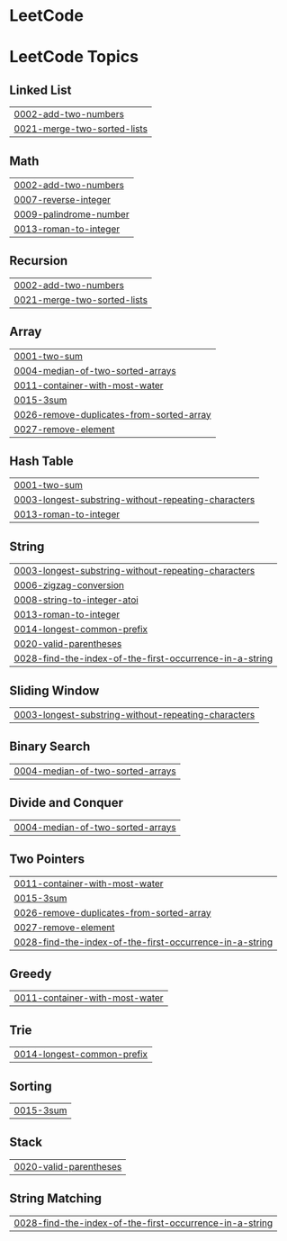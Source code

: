 # LeetCode
<!---LeetCode Topics Start-->
# LeetCode Topics
## Linked List
|  |
| ------- |
| [0002-add-two-numbers](https://github.com/udayguduguntla/LeetCode/tree/master/0002-add-two-numbers) |
| [0021-merge-two-sorted-lists](https://github.com/udayguduguntla/LeetCode/tree/master/0021-merge-two-sorted-lists) |
## Math
|  |
| ------- |
| [0002-add-two-numbers](https://github.com/udayguduguntla/LeetCode/tree/master/0002-add-two-numbers) |
| [0007-reverse-integer](https://github.com/udayguduguntla/LeetCode/tree/master/0007-reverse-integer) |
| [0009-palindrome-number](https://github.com/udayguduguntla/LeetCode/tree/master/0009-palindrome-number) |
| [0013-roman-to-integer](https://github.com/udayguduguntla/LeetCode/tree/master/0013-roman-to-integer) |
## Recursion
|  |
| ------- |
| [0002-add-two-numbers](https://github.com/udayguduguntla/LeetCode/tree/master/0002-add-two-numbers) |
| [0021-merge-two-sorted-lists](https://github.com/udayguduguntla/LeetCode/tree/master/0021-merge-two-sorted-lists) |
## Array
|  |
| ------- |
| [0001-two-sum](https://github.com/udayguduguntla/LeetCode/tree/master/0001-two-sum) |
| [0004-median-of-two-sorted-arrays](https://github.com/udayguduguntla/LeetCode/tree/master/0004-median-of-two-sorted-arrays) |
| [0011-container-with-most-water](https://github.com/udayguduguntla/LeetCode/tree/master/0011-container-with-most-water) |
| [0015-3sum](https://github.com/udayguduguntla/LeetCode/tree/master/0015-3sum) |
| [0026-remove-duplicates-from-sorted-array](https://github.com/udayguduguntla/LeetCode/tree/master/0026-remove-duplicates-from-sorted-array) |
| [0027-remove-element](https://github.com/udayguduguntla/LeetCode/tree/master/0027-remove-element) |
## Hash Table
|  |
| ------- |
| [0001-two-sum](https://github.com/udayguduguntla/LeetCode/tree/master/0001-two-sum) |
| [0003-longest-substring-without-repeating-characters](https://github.com/udayguduguntla/LeetCode/tree/master/0003-longest-substring-without-repeating-characters) |
| [0013-roman-to-integer](https://github.com/udayguduguntla/LeetCode/tree/master/0013-roman-to-integer) |
## String
|  |
| ------- |
| [0003-longest-substring-without-repeating-characters](https://github.com/udayguduguntla/LeetCode/tree/master/0003-longest-substring-without-repeating-characters) |
| [0006-zigzag-conversion](https://github.com/udayguduguntla/LeetCode/tree/master/0006-zigzag-conversion) |
| [0008-string-to-integer-atoi](https://github.com/udayguduguntla/LeetCode/tree/master/0008-string-to-integer-atoi) |
| [0013-roman-to-integer](https://github.com/udayguduguntla/LeetCode/tree/master/0013-roman-to-integer) |
| [0014-longest-common-prefix](https://github.com/udayguduguntla/LeetCode/tree/master/0014-longest-common-prefix) |
| [0020-valid-parentheses](https://github.com/udayguduguntla/LeetCode/tree/master/0020-valid-parentheses) |
| [0028-find-the-index-of-the-first-occurrence-in-a-string](https://github.com/udayguduguntla/LeetCode/tree/master/0028-find-the-index-of-the-first-occurrence-in-a-string) |
## Sliding Window
|  |
| ------- |
| [0003-longest-substring-without-repeating-characters](https://github.com/udayguduguntla/LeetCode/tree/master/0003-longest-substring-without-repeating-characters) |
## Binary Search
|  |
| ------- |
| [0004-median-of-two-sorted-arrays](https://github.com/udayguduguntla/LeetCode/tree/master/0004-median-of-two-sorted-arrays) |
## Divide and Conquer
|  |
| ------- |
| [0004-median-of-two-sorted-arrays](https://github.com/udayguduguntla/LeetCode/tree/master/0004-median-of-two-sorted-arrays) |
## Two Pointers
|  |
| ------- |
| [0011-container-with-most-water](https://github.com/udayguduguntla/LeetCode/tree/master/0011-container-with-most-water) |
| [0015-3sum](https://github.com/udayguduguntla/LeetCode/tree/master/0015-3sum) |
| [0026-remove-duplicates-from-sorted-array](https://github.com/udayguduguntla/LeetCode/tree/master/0026-remove-duplicates-from-sorted-array) |
| [0027-remove-element](https://github.com/udayguduguntla/LeetCode/tree/master/0027-remove-element) |
| [0028-find-the-index-of-the-first-occurrence-in-a-string](https://github.com/udayguduguntla/LeetCode/tree/master/0028-find-the-index-of-the-first-occurrence-in-a-string) |
## Greedy
|  |
| ------- |
| [0011-container-with-most-water](https://github.com/udayguduguntla/LeetCode/tree/master/0011-container-with-most-water) |
## Trie
|  |
| ------- |
| [0014-longest-common-prefix](https://github.com/udayguduguntla/LeetCode/tree/master/0014-longest-common-prefix) |
## Sorting
|  |
| ------- |
| [0015-3sum](https://github.com/udayguduguntla/LeetCode/tree/master/0015-3sum) |
## Stack
|  |
| ------- |
| [0020-valid-parentheses](https://github.com/udayguduguntla/LeetCode/tree/master/0020-valid-parentheses) |
## String Matching
|  |
| ------- |
| [0028-find-the-index-of-the-first-occurrence-in-a-string](https://github.com/udayguduguntla/LeetCode/tree/master/0028-find-the-index-of-the-first-occurrence-in-a-string) |
<!---LeetCode Topics End-->